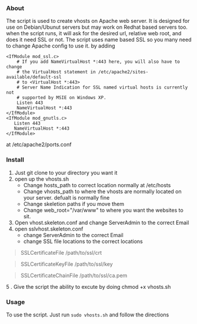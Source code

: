 ### About
The script is used to create vhosts on Apache web server. It is designed for use on Debian/Ubunut servers but may work on Redhat based servers too. 
when the script runs, it will ask for the desired url, relative web root, and does it need SSL or not. The script uses name based SSL so you many need to change Apache config to use it. by adding


    <IfModule mod_ssl.c>
        # If you add NameVirtualHost *:443 here, you will also have to change
        # the VirtualHost statement in /etc/apache2/sites-available/default-ssl
        # to <VirtualHost *:443>
        # Server Name Indication for SSL named virtual hosts is currently not
        # supported by MSIE on Windows XP.
        Listen 443
        NameVirtualHost *:443
    </IfModule>
    <IfModule mod_gnutls.c>
       Listen 443
       NameVirtualHost *:443
    </IfModule>


at /etc/apache2/ports.conf


### Install

1. Just git clone to your directory you want it
2. open up the vhosts.sh 
	- Change hosts_path to correct location normally at /etc/hosts
	- Change vhosts_path to where the vhosts are normally located on your server. defualt is normally fine
	- Change skeletion paths if you move them
	- Change web_root="/var/www" to where you want the websites to sit.
3. Open vhost.skeleton.conf and change ServerAdmin to the correct Email
4. open sslvhost.skeleton.conf 
	- change ServerAdmin to the correct Email
	- change SSL file locations to the correct locations
	
>    SSLCertificateFile     /path/to/ssl/crt

>    SSLCertificateKeyFile  /path/to/ssl/key

>    SSLCertificateChainFile /path/to/ssl/ca.pem
    
5 . Give the script the ability to excute by doing chmod +x vhosts.sh

### Usage
To use the script. Just run  ``` sudo vhosts.sh ``` and follow the directions
